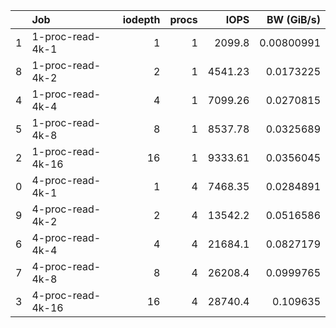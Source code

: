 |    | Job               |   iodepth |   procs |     IOPS |   BW (GiB/s) |
|---:|:------------------|----------:|--------:|---------:|-------------:|
|  1 | 1-proc-read-4k-1  |         1 |       1 |  2099.8  |   0.00800991 |
|  8 | 1-proc-read-4k-2  |         2 |       1 |  4541.23 |   0.0173225  |
|  4 | 1-proc-read-4k-4  |         4 |       1 |  7099.26 |   0.0270815  |
|  5 | 1-proc-read-4k-8  |         8 |       1 |  8537.78 |   0.0325689  |
|  2 | 1-proc-read-4k-16 |        16 |       1 |  9333.61 |   0.0356045  |
|  0 | 4-proc-read-4k-1  |         1 |       4 |  7468.35 |   0.0284891  |
|  9 | 4-proc-read-4k-2  |         2 |       4 | 13542.2  |   0.0516586  |
|  6 | 4-proc-read-4k-4  |         4 |       4 | 21684.1  |   0.0827179  |
|  7 | 4-proc-read-4k-8  |         8 |       4 | 26208.4  |   0.0999765  |
|  3 | 4-proc-read-4k-16 |        16 |       4 | 28740.4  |   0.109635   |